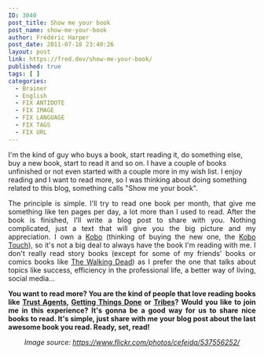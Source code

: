 ```yaml
---
ID: 3040
post_title: Show me your book
post_name: show-me-your-book
author: Frédéric Harper
post_date: 2011-07-18 23:40:26
layout: post
link: https://fred.dev/show-me-your-book/
published: true
tags: [ ]
categories:
  - Brainer
  - English
  - FIX ANTIDOTE
  - FIX IMAGE
  - FIX LANGUAGE
  - FIX TAGS
  - FIX URL
---
```

I'm the kind of guy who buys a book, start reading it, do something else, buy a new book, start to read it and so on. I have a couple of books unfinished or not even started with a couple more in my wish list. I enjoy reading and I want to read more, so I was thinking about doing something related to this blog, something calls "Show me your book". <p style="text-align: justify;">
  The principle is simple. I'll try to read one book per month, that give me something like ten pages per day, a lot more than I used to read. After the book is finished, I'll write a blog post to share with you. Nothing complicated, just a text that will give you the big picture and my appreciation. I own a <a title="Kobo eReader" href="https://www.kobobooks.com/wifi">Kobo</a> (thinking of buying the new one, the <a title="Kobo Touch eReader" href="https://www.kobobooks.com/touch">Kobo Touch</a>), so it's not a big deal to always have the book I'm reading with me. I don't really read story books (except for some of my friends' books or comics books like <a title="The Walking Dead Website" href="https://www.walkingdead.com/">The Walking Dead</a>) as I prefer the one that talks about topics like success, efficiency in the professional life, a better way of living, social media...
</p>

<p style="text-align: justify;">
  <strong>You want to read more? You are the kind of people that love reading books like <a title="Trust Agents Website" href="https://www.trustagent.com/">Trust Agents</a>, <a title="Getting Things Done Website" href="https://secure.davidco.com/store/catalog/GETTING-THINGS-DONE-PAPERBACK-p-16175.php">Getting Things Done</a> or <a title="Tribes Website" href="https://sethgodin.com/sg/books.asp">Tribes</a>? Would you like to join me in this experience? It's gonna be a good way for us to share nice books to read. It's simple, just share with me your blog post about the last awesome book you read. Ready, set, read!</strong>
</p>

<p style="text-align: center;">
  <em>Image source: <a href="https://www.flickr.com/photos/cefeida/537556252/" target="_blank" rel="noopener noreferrer">https://www.flickr.com/photos/cefeida/537556252/</a></em>
</p>